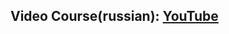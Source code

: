 ## Video Course(russian): [YouTube](https://www.youtube.com/playlist?list=PLNsoXzIF7VhphFG-Htq9-PDKQTKgvinoc)